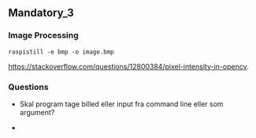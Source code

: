 ## Mandatory_3
### Image Processing

```
raspistill -e bmp -o image.bmp
```

https://stackoverflow.com/questions/12800384/pixel-intensity-in-opencv. 

### Questions
* Skal program tage billed eller input fra command line eller som argument?
- 
